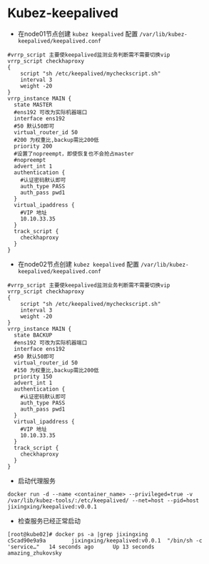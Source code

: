
# Kubez-keepalived


- 在node01节点创建 `kubez keepalived` 配置 `/var/lib/kubez-keepalived/keepalived.conf`

```
#vrrp_script 主要使keepalived监测业务判断需不需要切换vip
vrrp_script checkhaproxy
{
    script "sh /etc/keepalived/mycheckscript.sh"
    interval 3
    weight -20
}
vrrp_instance MAIN {
  state MASTER
  #ens192 可改为实际机器端口
  interface ens192
  #50 默认50即可
  virtual_router_id 50
  #200 为权重比,backup需比200低
  priority 200
  #设置了nopreempt，即使恢复也不会抢占master
  #nopreempt
  advert_int 1
  authentication {
    #认证密码默认即可
    auth_type PASS
    auth_pass pwd1
  }
  virtual_ipaddress {
    #VIP 地址
    10.10.33.35
  }
  track_script {
    checkhaproxy
  }
}
```

- 在node02节点创建 `kubez keepalived` 配置 `/var/lib/kubez-keepalived/keepalived.conf`

```
#vrrp_script 主要使keepalived监测业务判断需不需要切换vip
vrrp_script checkhaproxy
{
    script "sh /etc/keepalived/mycheckscript.sh"
    interval 3
    weight -20
}
vrrp_instance MAIN {
  state BACKUP
  #ens192 可改为实际机器端口
  interface ens192
  #50 默认50即可
  virtual_router_id 50
  #150 为权重比,backup需比200低
  priority 150
  advert_int 1
  authentication {
    #认证密码默认即可
    auth_type PASS
    auth_pass pwd1
  }
  virtual_ipaddress {
    #VIP 地址
    10.10.33.35
  }
  track_script {
    checkhaproxy
  }
}
```

- 启动代理服务
```
docker run -d --name <container_name> --privileged=true -v /var/lib/kubez-tools/:/etc/keepalived/ --net=host --pid=host jixingxing/keepalived:v0.0.1
```

- 检查服务已经正常启动
```
[root@kube02]# docker ps -a |grep jixingxing
c5cad90e9a9a        jixingxing/keepalived:v0.0.1  "/bin/sh -c 'service…"   14 seconds ago      Up 13 seconds                      amazing_zhukovsky
```
